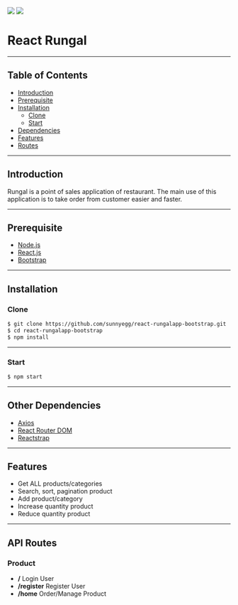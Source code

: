 ![](https://img.shields.io/badge/Dependencies-React-blue.svg)
![](https://img.shields.io/badge/Storage-Localhost-orange.svg)

# React Rungal

---

## Table of Contents

- [Introduction](#introduction)
- [Prerequisite](#prerequisite)
- [Installation](#installation)
  - [Clone](#clone)
  - [Start](#start)
- [Dependencies](#other-dependencies)
- [Features](#features)
- [Routes](#api-routes)

---

## Introduction

Rungal is a point of sales application of restaurant. The main use of this application is to take order from customer easier and faster.

---

## Prerequisite

- [Node.js](https://nodejs.org/en/)
- [React.js](https://reactjs.org/)
- [Bootstrap](https://getbootstrap.com/)

---

## Installation

### Clone

```bash
$ git clone https://github.com/sunnyegg/react-rungalapp-bootstrap.git
$ cd react-rungalapp-bootstrap
$ npm install
```

---

### Start

```bash
$ npm start
```

---

## Other Dependencies

- [Axios](https://www.npmjs.com/package/axios)
- [React Router DOM](https://www.npmjs.com/package/react-router-dom)
- [Reactstrap](https://www.npmjs.com/package/reactstrap)

---

## Features

- Get ALL products/categories
- Search, sort, pagination product
- Add product/category
- Increase quantity product
- Reduce quantity product

---

## API Routes

### Product

- **/** Login User
- **/register** Register User
- **/home** Order/Manage Product
